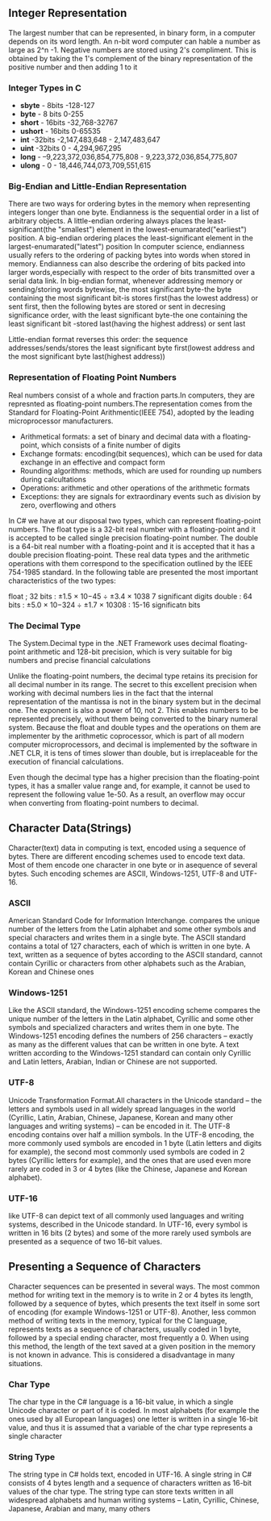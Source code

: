 ## Integer Representation

The largest number that can be represented, in binary form, in a computer depends on its word length. An n-bit word computer can hable a number as large as 2^n -1. Negative numbers are stored using 2's compliment. This is obtained by taking the 1's complement of the binary representation of the positive number and then adding 1 to it

### Integer Types in C

- **sbyte** - 8bits -128-127
- **byte** - 8 bits 0-255
- **short** - 16bits -32,768-32767
- **ushort** - 16bits 0-65535
- **int** -32bits -2,147,483,648 - 2,147,483,647
- **uint** -32bits 0 - 4,294,967,295
- **long** - –9,223,372,036,854,775,808 - 9,223,372,036,854,775,807
- **ulong** - 0 - 18,446,744,073,709,551,615

### Big-Endian and Little-Endian Representation

There are two ways for ordering bytes in the memory when representing integers longer than one byte. Endianness is the sequential order in a list of arbitrary objects. A little-endian ordering always places the least-significant(the "smallest") element in the lowest-enumarated("earliest") position. A big-endian ordering places the least-significant element in the largest-enumarated("latest") position
In computer science, endianness usually refers to the ordering of packing bytes into words when stored in memory. Endianness can also describe the ordering of bits packed into larger words,especially with respect to the order of bits transmitted over a serial data link.
In big-endian format, whenever addressing memory or sending/storing words bytewise, the most significant byte-the byte containing the most significant bit-is stores first(has the lowest address) or sent first, then the following bytes are stored or sent in decresing significance order, with the least significant byte-the one containing the least significant bit -stored last(having the highest address) or sent last

Little-endian format reverses this order: the sequence addresses/sends/stores the least significant byte first(lowest address and the most significant byte last(highest address))

### Representation of Floating Point Numbers

Real numbers consist of a whole and fraction parts.In computers, they are represnted as floating-point numbers.The representation comes from the Standard for Floating-Point Arithmentic(IEEE 754), adopted by the leading microprocessor manufacturers.

- Arithmetical formats: a set of binary and decimal data with a floating-point, which consists of a finite number of digits
- Exchange formats: encoding(bit sequences), which can be used for data exchange in an effective and compact form
- Rounding algorithms: methods, which are used for rounding up numbers during calcultations
- Operations: arithmetic and other operations of the arithmetic formats
- Exceptions: they are signals for extraordinary events such as division by zero, overflowing and others

In C# we have at our disposal two types, which can represent floating-point numbers. The float type is a 32-bit real number with a floating-point and it is accepted to be called single precision floating-point number. The double is a 64-bit real number with a floating-point and it is accepted that it has a double precision floating-point. These real data types and the arithmetic operations with them correspond to the specification outlined by the IEEE 754-1985 standard. In the following table are presented the most important characteristics of the two types:

float ; 32 bits : ±1.5 × 10−45 ÷ ±3.4 × 1038 7 significant digits
double : 64 bits : ±5.0 × 10−324 ÷ ±1.7 × 10308 : 15-16 significatn bits

### The Decimal Type

The System.Decimal type in the .NET Framework uses decimal floating-point arithmetic and 128-bit precision, which is very suitable for big numbers and precise financial calculations

Unlike the floating-point numbers, the decimal type retains its precision for all decimal number in its range. The secret to this excellent precision when working with decimal numbers lies in the fact that the internal representation of the mantissa is not in the binary system but in the decimal one. The exponent is also a power of 10, not 2. This enables numbers to be represented precisely, without them being converted to the binary numeral system.
Because the float and double types and the operations on them are implementer by the arithmetic coprocessor, which is part of all modern computer microprocessors, and decimal is implemented by the software in .NET CLR, it is tens of times slower than double, but is irreplaceable for the execution of financial calculations.

Even though the decimal type has a higher precision than the floating-point types, it has a smaller value range and, for example, it cannot be used to represent the following value 1e-50. As a result, an overflow may occur when converting from floating-point numbers to decimal.

## Character Data(Strings)

Character(text) data in computing is text, encoded using a sequence of bytes. There are different encoding schemes used to encode text data. Most of them encode one character in one byte or in asequence of several bytes. Such encoding schemes are ASCII, Windows-1251, UTF-8 and UTF-16.

### ASCII

American Standard Code for Information Interchange. compares the unique number of the letters from the Latin alphabet and some other symbols and special characters and writes them in a single byte. The ASCII standard contains a total of 127 characters, each of which is written in one byte. A text, written as a sequence of bytes according to the ASCII standard, cannot contain Cyrillic or characters from other alphabets such as the Arabian, Korean and Chinese ones

### Windows-1251

Like the ASCII standard, the Windows-1251 encoding scheme compares the unique number of the letters in the Latin alphabet, Cyrillic and some other symbols and specialized characters and writes them in one byte. The Windows-1251 encoding defines the numbers of 256 characters – exactly as many as the different values that can be written in one byte. A text written according to the Windows-1251 standard can contain only Cyrillic and Latin letters, Arabian, Indian or Chinese are not supported.

### UTF-8

Unicode Transformation Format.All characters in the Unicode standard – the letters and symbols used in all widely spread languages in the world (Cyrillic, Latin, Arabian, Chinese, Japanese, Korean and many other languages and writing systems) – can be encoded in it. The UTF-8 encoding contains over half a million symbols. In the UTF-8 encoding, the more commonly used symbols are encoded in 1 byte (Latin letters and digits for example), the second most commonly used symbols are coded in 2 bytes (Cyrillic letters for example), and the ones that are used even more rarely are coded in 3 or 4 bytes (like the Chinese, Japanese and Korean alphabet).

### UTF-16

like UTF-8 can depict text of all commonly used languages and writing systems, described in the Unicode standard. In UTF-16, every symbol is written in 16 bits (2 bytes) and some of the more rarely used symbols are presented as a sequence of two 16-bit values.

## Presenting a Sequence of Characters

Character sequences can be presented in several ways. The most common method for writing text in the memory is to write in 2 or 4 bytes its length, followed by a sequence of bytes, which presents the text itself in some sort of encoding (for example Windows-1251 or UTF-8). Another, less common method of writing texts in the memory, typical for the C language, represents texts as a sequence of characters, usually coded in 1 byte, followed by a special ending character, most frequently a 0. When using this method, the length of the text saved at a given position in the memory is not known in advance. This is considered a disadvantage in many situations.

### Char Type

The char type in the C# language is a 16-bit value, in which a single Unicode character or part of it is coded. In most alphabets (for example the ones used by all European languages) one letter is written in a single 16-bit value, and thus it is assumed that a variable of the char type represents a single character

### String Type

The string type in C# holds text, encoded in UTF-16. A single string in C# consists of 4 bytes length and a sequence of characters written as 16-bit values of the char type. The string type can store texts written in all widespread alphabets and human writing systems – Latin, Cyrillic, Chinese, Japanese, Arabian and many, many others

